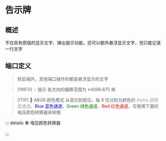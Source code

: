 <script setup lang="ts">
import ElectricConnection from "../../../components/ElectricElement/ElectricConnection";
import ElectricConnectorType from "../../../components/ElectricElement/ElectricConnectorType";
import ElectricConnectorDirection from "../../../components/ElectricElement/ElectricConnectorDirection";
import ElectricConnectionDisplayMode from "../../../components/ElectricElement/ElectricConnectionDisplayMode";
import IOPort from "../../../components/ElectricElement/IOPort";
import ElectricElement from "../../../components/ElectricElement/ElectricElement.vue";
import UintColorConverter from "/components/UintColorConverter.vue";

let connections = [
    new ElectricConnection(ElectricConnectorDirection.Top, ElectricConnectorType.Input, ElectricConnectionDisplayMode.BitWidth, [
        new IOPort(1, 16, "缩放大小", "每加 1，显示大小增加 1/8 倍，最大 8192 倍"),
        new IOPort(17, 32, "Y 轴位置偏移", "每加 1，显示向上移动 1/8 格，最高位为 1 时改为向下"),
    ]),
    new ElectricConnection(ElectricConnectorDirection.Right, ElectricConnectorType.Input, ElectricConnectionDisplayMode.BitWidth, [
        new IOPort(1, 16, "X 轴位置偏移", "每加 1，显示向北移动 1/8 格，最高位为 1 时改为向南"),
        new IOPort(17, 32, "Z 轴位置偏移", "每加 1，显示向东移动 1/8 格，最高位为 1 时改为向西")
    ]),
        new ElectricConnection(ElectricConnectorDirection.Bottom, ElectricConnectorType.Input, ElectricConnectionDisplayMode.BitWidth, [
        new IOPort(1, 8, "偏航角", "设置显示的偏航角，即左右旋转，单位为度"),
        new IOPort(9, 16, "俯仰角", "设置显示的偏航角，即上下旋转，单位为度"),
        new IOPort(17, 24, "翻滚角", "设置显示的翻滚角，即以面向的方向为轴旋转，单位为度"),
        new IOPort(25, 25, "偏航角的符号", "为 1 时，偏航角反向旋转"),
        new IOPort(26, 26, "俯仰角的符号", "为 1 时，俯仰角反向旋转"),
        new IOPort(27, 27, "翻滚角的符号", "为 1 时，翻滚角反向旋转"),
        new IOPort(28, 28, "弹出提示", "从 0 变为 1 时，在屏幕上弹出提示"),
        new IOPort(29, 32, "亮度", "设置显示的亮度，值越大越亮")
        
    ]),
    new ElectricConnection(ElectricConnectorDirection.Left, ElectricConnectorType.Input, ElectricConnectionDisplayMode.BitWidth, [
        new IOPort(1, 32, "颜色", "设置显示的颜色，ABGR 颜色模式")
    ]),
        new ElectricConnection(ElectricConnectorDirection.In, ElectricConnectorType.Input, ElectricConnectionDisplayMode.BitWidth, [
        new IOPort(1, 32, "存储器 ID", "变化后，将以 UTF8 编码读取指定 ID 的存储器中的数据，并立即写入到告示牌中，同时影响告示牌上直接显示和悬浮显示的文字"),
    ])
];
</script>

# 告示牌 <Badge text="v1.0" type="info"/>

## 概述

不仅具有原版的显示文字、弹出提示功能，还可以额外悬浮显示文字，但只能记录一行文字

## 端口定义

> 除后端外，其他端口操作的都是悬浮显示的文字

<ElectricElement imgAltPrefix="十亿伏特告示牌" :connections="connections" imgSrc="/images/base/shift/GVSignBlock.webp"/>

> [!INFO] 💡 提示
> 各方向的偏移范围为 ±4096.875 格

> [!TIP] 📝 ABGR 颜色模式
> 从高位到低位，每 8 位分别为颜色的 <span style="opacity:0.6;">Alpha 透明度通道</span>、<span style="color:blue;">Blue 蓝色通道</span>、<span style="color:green;">Green 绿色通道</span>、<span style="color:red;">Red 红色通道</span>，可使用下面的电压颜色转换器来转换

::: details 🛠️ 电压颜色转换器

<UintColorConverter />
:::
